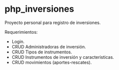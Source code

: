 # php_inversiones
Proyecto personal para registro de inversiones.

Requerimientos:
- Login.
- CRUD Administradoras de inversión.
- CRUD Tipos de instrumentos.
- CRUD Instrumentos de inversión y caracteristicas. 
- CRUD movimientos (aportes-rescates).

